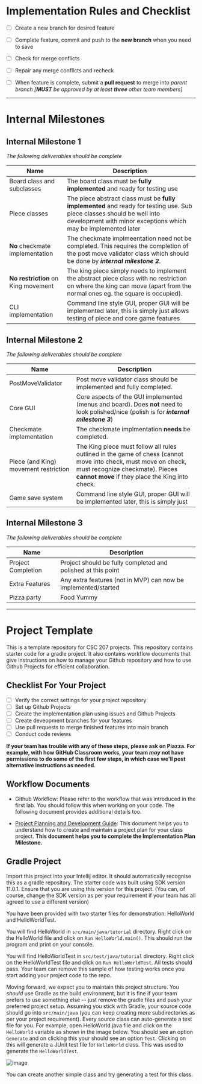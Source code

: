 # Implementation Rules and Checklist

- [ ] Create a new branch for desired feature

- [ ] Complete feature, commit and push to the **new branch** when you need to save

- [ ] Check for merge conflicts

- [ ] Repair any merge conflicts and recheck

- [ ] When feature is complete, submit a **pull request** to merge into *parent branch* *[**MUST** be approved by at least **three** other team members]*

---

# Internal Milestones

## Internal Milestone 1

*The following deliverables should be complete*

| Name                                | Description                                                                                                                                                                              |
| ----------------------------------- | ---------------------------------------------------------------------------------------------------------------------------------------------------------------------------------------- |
| Board class and subclasses          | The board class must be **fully implemented** and ready for testing use                                                                                                                  |
| Piece classes                       | The piece abstract class must be **fully implemented** and ready for testing use. Sub piece classes should be well into development with minor exceptions which may be implemented later |
| **No** checkmate implementation     | The checkmate implmeentation need not be completed. This requires the completion of the post move validator class which should be done by ***internal milestone 2***.                    |
| **No restriction** on King movement | The king piece simply needs to implement the abstract piece class with no restriction on where the king can move (apart from the normal ones eg. the square is occupied).                |
| CLI implementation                  | Command line style GUI, proper GUI will be implemented later, this is simply just allows testing of piece and core game features                                                         |

## Internal Milestone 2

*The following deliverables should be complete*

| Name                                  | Description                                                                                                                                                                                          |
| ------------------------------------- | ---------------------------------------------------------------------------------------------------------------------------------------------------------------------------------------------------- |
| PostMoveValidator                     | Post move validator class should be implemented and fully completed.                                                                                                                                 |
| Core GUI                              | Core aspects of the GUI implemented (menus and board). Does **not** need to look polished/nice (polish is for ***internal milestone 3***)                                                            |
| Checkmate implementation              | The checkmate implmentation **needs** be completed.                                                                                                                                                  |
| Piece (and King) movement restriction | The King piece must follow all rules outlined in the game of chess (cannot move into check, must move on check, must recognize checkmate). Pieces **cannot move** if they place the King into check. |
| Game save system                      | Command line style GUI, proper GUI will be implemented later, this is simply just                                                                                                                    |

## Internal Milestone 3

*The following deliverables should be complete*

| Name               | Description                                                    |
| ------------------ | -------------------------------------------------------------- |
| Project Completion | Project should be fully completed and polished at this point   |
| Extra Features     | Any extra features (not in MVP) can now be implemented/started |
| Pizza party        | Food Yummy                                                     |

----

# Project Template

This is a template repository for CSC 207 projects. 
This repository contains starter code for a gradle project.
It also contains workflow documents that give instructions on how to manage your Github repository and how to use Github Projects for efficient collaboration.

## Checklist For Your Project

- [ ] Verify the correct settings for your project repository
- [ ] Set up Github Projects
- [ ] Create the implementation plan using issues and Github Projects
- [ ] Create deveopment branches for your features
- [ ] Use pull requests to merge finished features into main branch
- [ ] Conduct code reviews

**If your team has trouble with any of these steps, please ask on Piazza. For example, with how GitHub Classroom works, your team *may* not have permissions to do some of the first few steps, in which case we'll post alternative instructions as needed.**

## Workflow Documents

* Github Workflow: Please refer to the workflow that was introduced in the first lab. You should follow this when working on your code. The following document provides additional details too.

* [Project Planning and Development Guide](project_plan_dev.md): This document helps you to understand how to create and maintain a project plan for your class project. **This document helps you to complete the Implementation Plan Milestone.**

## Gradle Project

Import this project into your Intellij editor. It should automatically recognise this as a gradle repository.
The starter code was built using SDK version 11.0.1. Ensure that you are using this version for this project. (You can, of course, change the SDK version as per your requirement if your team has all agreed to use a different version)

You have been provided with two starter files for demonstration: HelloWorld and HelloWorldTest.

You will find HelloWorld in `src/main/java/tutorial` directory. Right click on the HelloWorld file and click on `Run HelloWorld.main()`.
This should run the program and print on your console.

You will find HelloWorldTest in `src/test/java/tutorial` directory. Right click on the HelloWorldTest file and click on `Run HelloWorldTest`.
All tests should pass. Your team can remove this sample of how testing works once you start adding your project code to the repo.

Moving forward, we expect you to maintain this project structure. You *should* use Gradle as the build environment, but it is fine if your team prefers to use something else -- just remove the gradle files and push your preferred project setup. Assuming you stick with Gradle, your source code should go into `src/main/java` (you can keep creating more subdirectories as per your project requirement). Every source class can auto-generate a test file for you. For example, open HelloWorld.java file and click on the `HelloWorld` variable as shown in the image below. You should see an option `Generate` and on clicking this your should see an option `Test`. Clicking on this will generate a JUnit test file for `HelloWorld` class. This was used to generate the `HelloWorldTest`.

![image](https://user-images.githubusercontent.com/5333020/196066655-d3c97bf4-fdbd-46b0-b6ae-aeb8dbcf351d.png)

You can create another simple class and try generating a test for this class.
